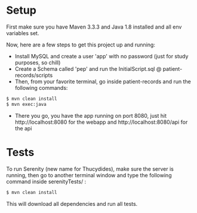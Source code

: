 # Setup

First make sure you have Maven 3.3.3 and Java 1.8 installed and all env variables set.

Now, here are a few steps to get this project up and running:

  - Install MySQL and create a user 'app' with no password (just for study purposes, so chill)
  - Create a Schema called 'pep' and run the InitialScript.sql @ patient-records/scripts
  - Then, from your favorite terminal, go inside patient-records and run the following commands:
```sh
$ mvn clean install
$ mvn exec:java
````
 - There you go, you have the app running on port 8080, just hit http://localhost:8080 for the webapp and http://localhost:8080/api for the api

# Tests
To run Serenity (new name for Thucydides), make sure the server is running, then go to another terminal window and type the following command inside serenityTests/ :
```sh
$ mvn clean install
````
This will download all dependencies and run all tests.
